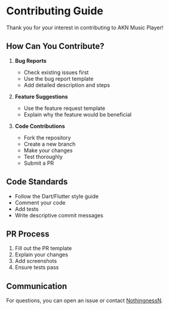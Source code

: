 # Contributing Guide

Thank you for your interest in contributing to AKN Music Player! 

## How Can You Contribute?

1. **Bug Reports**
   - Check existing issues first
   - Use the bug report template
   - Add detailed description and steps

2. **Feature Suggestions**
   - Use the feature request template
   - Explain why the feature would be beneficial

3. **Code Contributions**
   - Fork the repository
   - Create a new branch
   - Make your changes
   - Test thoroughly
   - Submit a PR

## Code Standards

- Follow the Dart/Flutter style guide
- Comment your code
- Add tests
- Write descriptive commit messages

## PR Process

1. Fill out the PR template
2. Explain your changes
3. Add screenshots
4. Ensure tests pass

## Communication

For questions, you can open an issue or contact [NothingnessN](https://buymeacoffee.com/nothingnessn). 